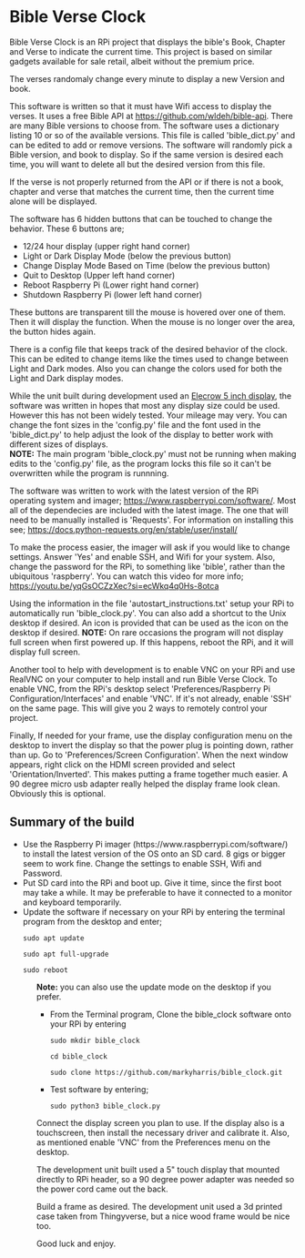 # Bible Verse Clock
Bible Verse Clock is an RPi project that displays the bible's Book, Chapter and Verse to indicate the current time.
This project is based on similar gadgets available for sale retail, albeit without the premium price.

The verses randomaly change every minute to display a new Version and book.

This software is written so that it must have Wifi access to display the verses. It uses a free Bible API at https://github.com/wldeh/bible-api. There are many Bible versions to choose from. The software uses a dictionary listing 10 or so of the available versions. This file is called 'bible_dict.py' and can be edited to add or remove versions. The software will randomly pick a Bible version, and book to display. So if the same version is desired each time, you will want to delete all but the desired version from this file.

If the verse is not properly returned from the API or if there is not a book, chapter and verse that matches the current time, then the current time alone will be displayed.

The software has 6 hidden buttons that can be touched to change the behavior. These 6 buttons are;
<ul>
<li>12/24 hour display (upper right hand corner) 
<li>Light or Dark Display Mode (below the previous button)
<li>Change Display Mode Based on Time (below the previous button)
<li>Quit to Desktop (Upper left hand corner)
<li>Reboot Raspberry Pi (Lower right hand corner)
<li>Shutdown Raspberry Pi (lower left hand corner)
</ul>

These buttons are transparent till the mouse is hovered over one of them. Then it will display the function. When the mouse is no longer over the area, the button hides again.

There is a config file that keeps track of the desired behavior of the clock. This can be edited to change items like the times used to change between Light and Dark modes. Also you can change the colors used for both the Light and Dark display modes.

While the unit built during development used an <a href="https://www.elecrow.com/hdmi-5-inch-800x480-tft-display-for-raspberry-pi-b-p-1384.html?srsltid=AfmBOopdu3iTrjXjR9FxFRh_uzjL6nvhWNImvfrW12346wcKIUp9Ezqk" target="_blank">Elecrow 5 inch display</a>, the software was written in hopes that most any display size could be used. However this has not been widely tested. Your mileage may very. You can change the font sizes in the 'config.py' file and the font used in the 'bible_dict.py' to help adjust the look of the display to better work with different sizes of displays.<br>
<b>NOTE:</b> The main program 'bible_clock.py' must not be running when making edits to the 'config.py' file, as the program locks this file so it can't be overwritten while the program is runnning. 

The software was written to work with the latest version of the RPi operating system and imager; https://www.raspberrypi.com/software/. Most all of the dependecies are included with the latest image. The one that will need to be manually installed is 'Requests'. For information on installing this see; https://docs.python-requests.org/en/stable/user/install/

To make the process easier, the imager will ask if you would like to change settings. Answer 'Yes' and enable SSH, and Wifi for your system. Also, change the password for the RPi, to something like 'bible', rather than the ubiquitous 'raspberry'. You can watch this video for more info; https://youtu.be/yqGsOCZzXec?si=ecWkq4q0Hs-8otca

Using the information in the file 'autostart_instructions.txt' setup your RPi to automatically run 'bible_clock.py'. You can also add a shortcut to the Unix desktop if desired. An icon is provided that can be used as the icon on the desktop if desired. <b>NOTE:</b> On rare occasions the program will not display full screen when first powered up. If this happens, reboot the RPi, and it will display full screen.

Another tool to help with development is to enable VNC on your RPi and use RealVNC on your computer to help install and run Bible Verse Clock. To enable VNC, from the RPi's desktop select 'Preferences/Raspberry Pi Configuration/Interfaces' and enable 'VNC'. If it's not already, enable 'SSH' on the same page. This will give you 2 ways to remotely control your project.

Finally, If needed for your frame, use the display configuration menu on the desktop to invert the display so that the power plug is pointing down, rather than up. Go to 'Preferences/Screen Configuration'. When the next window appears, right click on the HDMI screen provided and select 'Orientation/Inverted'. This makes putting a frame together much easier. A 90 degree micro usb adapter really helped the display frame look clean. Obviously this is optional. 

<h2>Summary of the build</h2>
<ul>
<li>Use the Raspberry Pi imager (https://www.raspberrypi.com/software/) to install the latest version of the OS onto an SD card. 8 gigs or bigger seem to work fine. Change the settings to enable SSH, Wifi and Password.
<li>Put SD card into the RPi and boot up. Give it time, since the first boot may take a while. It may be preferable to have it connected to a monitor and keyboard temporarily.
<li>Update the software if necessary on your RPi by entering the terminal program from the desktop and enter;<p></p>
<code>sudo apt update</code><p>
<code>sudo apt full-upgrade</code><p>
<code>sudo reboot</code>
<ul><p>
<b>Note:</b> you can also use the update mode on the desktop if you prefer.
<ul>
<li>From the Terminal program, Clone the bible_clock software onto your RPi by entering<p>
<code>sudo mkdir bible_clock</code><p>
<code>cd bible_clock</code><p>
<code>sudo clone https://github.com/markyharris/bible_clock.git</code><p>
<li>Test software by entering;<p>
<code>sudo python3 bible_clock.py</code>
</ul><p>

Connect the display screen you plan to use.
If the display also is a touchscreen, then install the necessary driver and calibrate it. Also, as mentioned enable 'VNC' from the Preferences menu on the desktop.

The development unit built used a 5" touch display that mounted directly to RPi header, so a 90 degree power adapter was needed so the power cord came out the back.

Build a frame as desired. The development unit used a 3d printed case taken from Thingyverse, but a nice wood frame would be nice too.

Good luck and enjoy.
